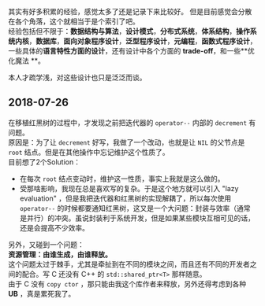 其实有好多积累的经验，感觉太多了还是记录下来比较好。
但是目前感觉会分散在各个角落，这个就相当于是个索引了吧。   
经验包括但不限于：**数据结构与算法**，**设计模式**，**分布式系统**，**体系结构**，**操作系统内核**，**数据库**，**面向对象程序设计**，**泛型程序设计**，**元编程**，**函数式程序设计**，一些具体的**语言特性方面的设计**，还有设计中各个方面的 **trade-off**，和一些**优化魔法 **。   

本人才疏学浅，对这些设计也只是泛泛而谈。   

## 2018-07-26
在移植红黑树的过程中，才发现之前把迭代器的 `operator--` 内部的 `decrement` 有问题。   
原因是：为了让 `decrement` 好写，我做了一个改动，也就是让 `NIL` 的父节点是 `root` 结点。但是在其他操作中忘记维护这个性质了。   
目前想了2个Solution：  

- 在每次 `root` 结点变动时，维护这一性质，事实上我就是这么做的。
- 受那啥影响，我现在总是喜欢写的复杂。于是这个地方就可以引入 "lazy evaluation" ，但是我把迭代器和红黑树的实现解耦了，所以每次使用  `operator--` 的时候都要通知红黑树，这又是一个大问题：封装与效率（通常是并行）的冲突。虽说封装利于系统开发，但是如果某些模块互相可见的话，还是会提高不少效率。

另外，又碰到一个问题：  
**资源管理：由谁生成，由谁释放。**   
这个问题太过于棘手，尤其是牵扯到在不同的模块之间，而且还有不同的开发者之间的配合。写 C 还没有 C++ 的 `std::shared_ptr<T>` 那样随意。   
由于 C 没有 `copy ctor` ，那只能由我这个库作者来释放，另外还得考虑到各种 **UB** ，真是累死我了。   


##  




##  

